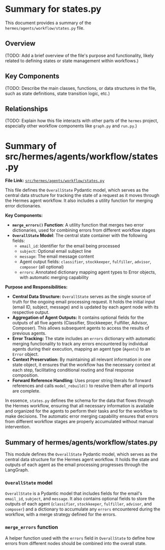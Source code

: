 # Summary for states.py

This document provides a summary of the `hermes/agents/workflow/states.py` file.

## Overview

(TODO: Add a brief overview of the file's purpose and functionality, likely related to defining states or state management within workflows.)

## Key Components

(TODO: Describe the main classes, functions, or data structures in the file, such as state definitions, state transition logic, etc.)

## Relationships

(TODO: Explain how this file interacts with other parts of the `hermes` project, especially other workflow components like `graph.py` and `run.py`.)

# Summary of src/hermes/agents/workflow/states.py

**File Link:** [`src/hermes/agents/workflow/states.py`](../../../src/hermes/agents/workflow/states.py)

This file defines the `OverallState` Pydantic model, which serves as the central data structure for tracking the state of a request as it moves through the Hermes agent workflow. It also includes a utility function for merging error dictionaries.

**Key Components:**

- **`merge_errors()` Function**: A utility function that merges two error dictionaries, used for combining errors from different workflow stages
- **`OverallState` Model**: The central state container with the following fields:
  - `email_id`: Identifier for the email being processed
  - `subject`: Optional email subject line
  - `message`: The email message content
  - Agent output fields: `classifier`, `stockkeeper`, `fulfiller`, `advisor`, `composer` (all optional)
  - `errors`: Annotated dictionary mapping agent types to Error objects, with automatic merging capability

**Purpose and Responsibilities:**

-   **Central Data Structure:** `OverallState` serves as the single source of truth for the ongoing email processing request. It holds the initial input (email ID, subject, message) and is updated by each agent node with its respective output.
-   **Aggregation of Agent Outputs:** It contains optional fields for the outputs of all five agents (Classifier, Stockkeeper, Fulfiller, Advisor, Composer). This allows subsequent agents to access the results of previous agents.
-   **Error Tracking:** The state includes an `errors` dictionary with automatic merging functionality to track any errors encountered by individual agents during their execution, mapping an agent type (`Agents`) to an `Error` object.
-   **Context Preservation:** By maintaining all relevant information in one state object, it ensures that the workflow has the necessary context at each step, facilitating conditional routing and final response composition.
-   **Forward Reference Handling**: Uses proper string literals for forward references and calls `model_rebuild()` to resolve them after all imports are complete.

In essence, `states.py` defines the schema for the data that flows through the Hermes workflow, ensuring that all necessary information is available and organized for the agents to perform their tasks and for the workflow to make decisions. The automatic error merging capability ensures that errors from different workflow stages are properly accumulated without manual intervention.

## Summary of hermes/agents/workflow/states.py

This module defines the `OverallState` Pydantic model, which serves as the central data structure for the Hermes agent workflow. It holds the state and outputs of each agent as the email processing progresses through the LangGraph.

### `OverallState` model

`OverallState` is a Pydantic model that includes fields for the email's `email_id`, `subject`, and `message`. It also contains optional fields to store the outputs of each agent (`classifier`, `stockkeeper`, `fulfiller`, `advisor`, and `composer`) and a dictionary to accumulate any `errors` encountered during the workflow, with a merge strategy defined for the errors.

### `merge_errors` function

A helper function used with the `errors` field in `OverallState` to define how errors from different nodes should be combined into the overall state. 